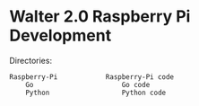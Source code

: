 Walter 2.0 Raspberry Pi Development
===================================

Directories:

	Raspberry-Pi			Raspberry-Pi code
		Go						Go code
		Python					Python code
